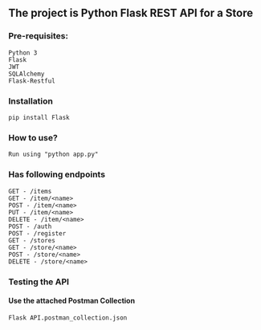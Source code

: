 ## The project is Python Flask REST API for a Store

### Pre-requisites:
	Python 3
	Flask
	JWT
	SQLAlchemy
	Flask-Restful

### Installation
	pip install Flask

### How to use?
	Run using "python app.py"

### Has following endpoints
	GET - /items
	GET - /item/<name>
	POST - /item/<name>
	PUT - /item/<name>
	DELETE - /item/<name>
	POST - /auth
	POST - /register
	GET - /stores
	GET - /store/<name>
	POST - /store/<name>
	DELETE - /store/<name>

### Testing the API 
#### Use the attached Postman Collection
	Flask API.postman_collection.json